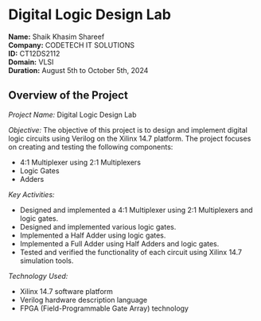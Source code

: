 # Digital Logic Design Lab

**Name:** Shaik Khasim Shareef  
**Company:** CODETECH IT SOLUTIONS  
**ID:** CT12DS2112  
**Domain:** VLSI  
**Duration:** August 5th to October 5th, 2024

## Overview of the Project

*Project Name:* Digital Logic Design Lab

*Objective:*
The objective of this project is to design and implement digital logic circuits using Verilog on the Xilinx 14.7 platform. The project focuses on creating and testing the following components:
- 4:1 Multiplexer using 2:1 Multiplexers
- Logic Gates
- Adders

*Key Activities:*
- Designed and implemented a 4:1 Multiplexer using 2:1 Multiplexers and logic gates.
- Designed and implemented various logic gates.
- Implemented a Half Adder using logic gates.
- Implemented a Full Adder using Half Adders and logic gates.
- Tested and verified the functionality of each circuit using Xilinx 14.7 simulation tools.

*Technology Used:*
- Xilinx 14.7 software platform
- Verilog hardware description language
- FPGA (Field-Programmable Gate Array) technology
